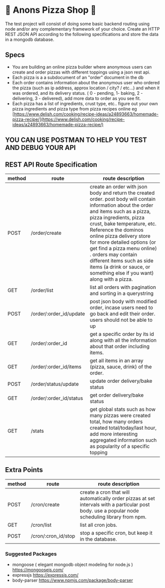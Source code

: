 # 🍕 Anons Pizza Shop 🍕
The test project will consist of doing some basic backend routing using node and/or any complementary framework of your choice. Create an HTTP REST JSON API according to the following specifications and store the data in a mongodb database.

## Specs  
- You are building an online pizza builder where anonymous users can create and order pizzas with different toppings using a json rest api.
- Each pizza is a a subdocument of an "order" document in the db 
- Each order contains  information about the anonymous user who ordered the pizza (such as ip address, approx location / city? / etc...) and when it was ordered, and its delivery status. ( 0 - pending, 1- baking, 2 - delivering, 3 - delivered), add more data to order as you see fit.
- Each pizza has a list of ingredients, crust type, etc.. figure out your own pizza ingredients and pizza type from pizza recipes online eg [https://www.delish.com/cooking/recipe-ideas/a24893663/homemade-pizza-recipe/](https://www.delish.com/cooking/recipe-ideas/a24893663/homemade-pizza-recipe/)

**YOU CAN USE POSTMAN TO HELP YOU TEST AND DEBUG YOUR API**
---
## REST API Route Specification

| method | route | route description |
|--|--|--|
|POST | /order/create | create an order with json body and return the created order. post body will contain information about the order and items such as a pizza, pizza ingredients, pizza crust, bake temperature, etc. Reference the dominos online pizza delivery store for more detailed options (or get find a pizza menu online) . orders may contain different items such as side items (a drink or sauce, or something else if you want) along with a pizza.  |
|GET| /order/list | list all orders with pagination and sorting in a querystring |
|POST| /order/:order_id/update | post json body with modified order, incase users need to go back and edit their order. users should not be able to up |
|GET| /order/:order_id | get a specific order by its id along with all the information about that order including items.
|GET| /order/:order_id/items|get all items in an array (pizza, sauce, drink) of the order.
|POST| /order/status/update|update order delivery/bake status
|GET| /order/:order_id/status|get order delivery/bake status
|GET| /stats | get global stats such as how many pizzas were created total, how many orders created total/today/last hour, add more interesting aggregated information such as popularity of a specific topping

## Extra Points
| method | route | route description |
|--|--|--|
|POST| /cron/create | create a cron that will automatically order pizzas at set intervals with a particular post body. use a popular node scheduling library from npm.
|GET|/cron/list|list all cron jobs.
|POST|/cron/:cron_id/stop| stop a specific cron, but keep it in the database.


### Suggested Packages
- mongoose ( elegant mongodb object modeling for node.js ) https://mongoosejs.com/
- expressjs https://expressjs.com/
- body-parser https://www.npmjs.com/package/body-parser